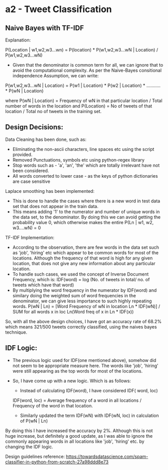 # a2 - Tweet Classification
## Naive Bayes with TF-IDF
Explanation:

P(Location | w1,w2,w3...wn) = P(location) * P(w1,w2,w3...wN | Location) / P(w1,w2,w3...wN)

- Given that the denominator is common term for all, we can ignore that to avoid the computational complexity.
As per the Naive-Bayes consitional independence Assumption, we can write:

P(w1,w2,w3...wN | Location) = P(w1 | Location) * P(w2 | Location) * ........... * P(wN | Location)

where P(wN | Location) = Frequency of wN in that particular location / Total number of words in the location
and P(Location) = No of tweets of that location / Total no of tweets in the training set.

## Design Decisions:

Data Cleaning has been done, such as:
  - Eliminating the non-ascii characters, line spaces etc using the script provided.
  - Removed Punctuations, symbols etc using python-regex library
  - Stop words such as - 'a', 'an', 'the' which are totally irrelevant have not been considered.
  - All words converted to lower case - as the keys of python dictionaries are case sensitive


Laplace smoothing has been implemented:
  - This is done to handle the cases where there is a new word in test data set that does not appear in the train data.
  - This means adding '1' to the numerator and number of unique words in the data set, to the denominator. By doing this we can avoid getting the probability value 0, which otherwise makes the entire P(Ln | w1, w2, w3....wN) = 0

TF-IDF Implementation:
  - According to the observation, there are few words in the data set such as 'job', 'hiring' etc which appear to be common words for most of the locations. Although the frequency of that word is high for any given location, that does not give any new information about any particular location.
  - To handle such cases, we used the concept of Inverse Document Frequency, which is:
    IDF(word) = log (No. of tweets in total/ no. of tweets which have that word)
  - By multiplying the word frequency in the numerator by IDF(word) and similary doing the weighted sum of word frequencies in the denominator, we can give less importance to such highly repeating words.
  P(wN | Ln) = [Word Frequency of wN in location Ln * IDF(wN)] / SUM for all words x in loc Ln(Word freq of x in Ln * IDF(x))


So, with all the above design choices, I have got an accuracy rate of 68.2% which means 321/500 tweets correctly classified, using the naives bayes technique.

## IDF Logic:
  - The previous logic used for IDF(one mentioned above), somehow did not seem to be appropriate measure here. The words like 'job', 'hiring' were still appearing as the top words for most of the locations.
  - So, I have come up with a new logic. Which is as follows:
      - Instead of calculating IDF(word), I have considered IDF( word, loc)
      
      IDF(word, loc) = Average frequency of a word in all locations / Frequency of the word in that location.
      - Similarly updated the term IDF(wN) with IDF(wN, loc) in calculation of P(wN | Ln)

By doing this I have increased the accuracy by 2%. Although this is not huge increase, but definitely a good update, as I was able to ignore the commonly appearing words in all locations like 'job', 'hiring' etc. by changing the IDF logic.
  
Design guidelines reference: https://towardsdatascience.com/spam-classifier-in-python-from-scratch-27a98ddd8e73


